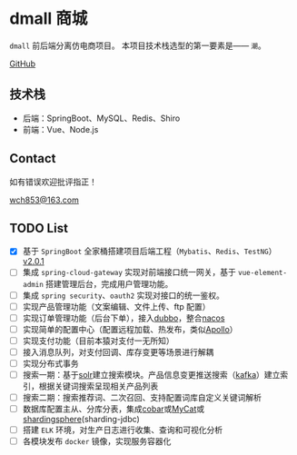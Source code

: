 # dmall 商城

`dmall` 前后端分离仿电商项目。
本项目技术栈选型的第一要素是—— `潮`。

[GitHub](https://github.com/wch853/dmall)

## 技术栈

- 后端：SpringBoot、MySQL、Redis、Shiro
- 前端：Vue、Node.js

## Contact

如有错误欢迎批评指正！

wch853@163.com

## TODO List

- [x] 基于 `SpringBoot` 全家桶搭建项目后端工程（`Mybatis`、`Redis`、`TestNG`）[v2.0.1](/project/基于SpringBoot全家桶搭建项目后端工程.md)
- [ ] 集成 `spring-cloud-gateway` 实现对前端接口统一网关，基于 `vue-element-admin` 搭建管理后台，完成用户管理功能。
- [ ] 集成 `spring security`、`oauth2` 实现对接口的统一鉴权。
- [ ] 实现产品管理功能（文案编辑、文件上传、ftp 配置）
- [ ] 实现订单管理功能（后台下单），接入[dubbo](https://github.com/apache/incubator-dubbo)，整合[nacos](https://github.com/alibaba/nacos)
- [ ] 实现简单的配置中心（配置远程加载、热发布，类似[Apollo](https://github.com/ctripcorp/apollo)）
- [ ] 实现支付功能（目前本猿对支付一无所知）
- [ ] 接入消息队列，对支付回调、库存变更等场景进行解耦
- [ ] 实现分布式事务
- [ ] 搜索一期：基于[solr](https://github.com/apache/lucene-solr)建立搜索模块。产品信息变更推送搜索（[kafka](https://github.com/apache/kafka)）建立索引，根据关键词搜索呈现相关产品列表
- [ ] 搜索二期：搜索推荐词、二次召回、支持配置词库自定义关键词解析
- [ ] 数据库配置主从、分库分表，集成[cobar](https://github.com/alibaba/cobar)或[MyCat](https://github.com/MyCATApache/Mycat-Server)或[shardingsphere](https://github.com/apache/incubator-shardingsphere)(sharding-jdbc)
- [ ] 搭建 `ELK` 环境，对生产日志进行收集、查询和可视化分析
- [ ] 各模块发布 `docker` 镜像，实现服务容器化
